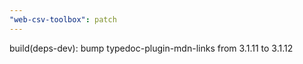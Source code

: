 ```yaml
---
"web-csv-toolbox": patch
---
```


build(deps-dev): bump typedoc-plugin-mdn-links from 3.1.11 to 3.1.12
